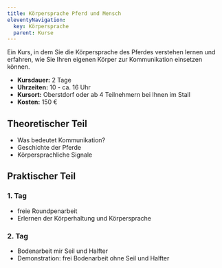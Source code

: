 ```yaml
---
title: Körpersprache Pferd und Mensch
eleventyNavigation:
  key: Körpersprache
  parent: Kurse
---
```

<!-- {{gallery>:k_p_m}} -->

Ein Kurs, in dem Sie die Körpersprache des Pferdes verstehen lernen und erfahren, wie Sie Ihren eigenen Körper zur Kommunikation einsetzen können.


*  **Kursdauer:** 2 Tage
*  **Uhrzeiten:** 10 - ca. 16 Uhr
*  **Kursort:** Oberstdorf oder ab 4 Teilnehmern bei Ihnen im Stall
*  **Kosten:** 150 €


## Theoretischer Teil

*  Was bedeutet Kommunikation?
*  Geschichte der Pferde
*  Körpersprachliche Signale


## Praktischer Teil

### 1. Tag

*  freie Roundpenarbeit
*  Erlernen der Körperhaltung und Körpersprache


### 2. Tag

*  Bodenarbeit mir Seil und Halfter
*  Demonstration: frei Bodenarbeit ohne Seil und Halfter
